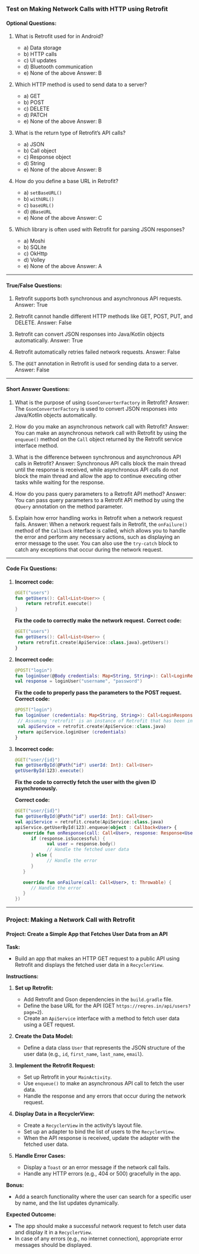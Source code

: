 ### Test on Making Network Calls with HTTP using Retrofit

#### **Optional Questions:**

1. What is Retrofit used for in Android?

   - a) Data storage
   - b) HTTP calls
   - c) UI updates
   - d) Bluetooth communication
   - e) None of the above
     Answer: B

2. Which HTTP method is used to send data to a server?

   - a) GET
   - b) POST
   - c) DELETE
   - d) PATCH
   - e) None of the above
     Answer: B

3. What is the return type of Retrofit’s API calls?

   - a) JSON
   - b) Call object
   - c) Response object
   - d) String
   - e) None of the above
     Answer: B

4. How do you define a base URL in Retrofit?

   - a) `setBaseURL()`
   - b) `withURL()`
   - c) `baseURL()`
   - d) `@BaseURL`
   - e) None of the above
     Answer: C

5. Which library is often used with Retrofit for parsing JSON responses?
   - a) Moshi
   - b) SQLite
   - c) OkHttp
   - d) Volley
   - e) None of the above
     Answer: A

---

#### **True/False Questions:**

1. Retrofit supports both synchronous and asynchronous API requests.
   Answer: True

2. Retrofit cannot handle different HTTP methods like GET, POST, PUT, and DELETE.
   Answer: False

3. Retrofit can convert JSON responses into Java/Kotlin objects automatically.
   Answer: True

4. Retrofit automatically retries failed network requests.
   Answer: False

5. The `@GET` annotation in Retrofit is used for sending data to a server.
   Answer: False

---

#### **Short Answer Questions:**

1. What is the purpose of using `GsonConverterFactory` in Retrofit?
   Answer: The `GsonConverterFactory` is used to convert JSON responses into Java/Kotlin objects automatically.

2. How do you make an asynchronous network call with Retrofit?
   Answer: You can make an asynchronous network call with Retrofit by using the `enqueue()` method on the `Call` object returned by the Retrofit service interface method.

3. What is the difference between synchronous and asynchronous API calls in Retrofit?
   Answer: Synchronous API calls block the main thread until the response is received, while asynchronous API calls do not block the main thread and allow the app to continue executing other tasks while waiting for the response.

4. How do you pass query parameters to a Retrofit API method?
   Answer: You can pass query parameters to a Retrofit API method by using the `@Query` annotation on the method parameter.

5. Explain how error handling works in Retrofit when a network request fails.
   Answer: When a network request fails in Retrofit, the `onFailure()` method of the `Callback` interface is called, which allows you to handle the error and perform any necessary actions, such as displaying an error message to the user. You can also use the `try-catch` block to catch any exceptions that occur during the network request.

---

#### **Code Fix Questions:**

1. **Incorrect code:**

   ```kotlin
   @GET("users")
   fun getUsers(): Call<List<User>> {
       return retrofit.execute()
   }
   ```

   **Fix the code to correctly make the network request.**
   **Correct code:**

   ```kotlin
   @GET("users")
   fun getUsers(): Call<List<User>> {
    return retrofit.create(ApiService::class.java).getUsers()
   }
   ```

2. **Incorrect code:**

   ```kotlin
   @POST("login")
   fun loginUser(@Body credentials: Map<String, String>): Call<LoginResponse>
   val response = loginUser("username", "password")
   ```

   **Fix the code to properly pass the parameters to the POST request.**
   **Correct code:**

   ```kotlin
   @POST("login")
   fun loginUser (credentials: Map<String, String>): Call<LoginResponse> {
    // Assuming 'retrofit' is an instance of Retrofit that has been initialized elsewhere
    val apiService = retrofit.create(ApiService::class.java)
    return apiService.loginUser (credentials)
   }
   ```

3. **Incorrect code:**
   ```kotlin
   @GET("user/{id}")
   fun getUserById(@Path("id") userId: Int): Call<User>
   getUserById(123).execute()
   ```
   **Fix the code to correctly fetch the user with the given ID asynchronously.**

   **Correct code:**
   ```kotlin
   @GET("user/{id}")
   fun getUserById(@Path("id") userId: Int): Call<User>
   val apiService = retrofit.create(ApiService::class.java)
   apiService.getUserById(123).enqueue(object : Callback<User> {
      override fun onResponse(call: Call<User>, response: Response<User>) {
         if (response.isSuccessful) {
               val user = response.body()
               // Handle the fetched user data
         } else {
               // Handle the error
         }
      }

      override fun onFailure(call: Call<User>, t: Throwable) {
         // Handle the error
      }
   })
   ```

---

### Project: Making a Network Call with Retrofit

#### **Project: Create a Simple App that Fetches User Data from an API**

**Task:**

- Build an app that makes an HTTP GET request to a public API using Retrofit and displays the fetched user data in a `RecyclerView`.

**Instructions:**

1. **Set up Retrofit:**

   - Add Retrofit and Gson dependencies in the `build.gradle` file.
   - Define the base URL for the API (GET `https://reqres.in/api/users?page=2`).
   - Create an `ApiService` interface with a method to fetch user data using a GET request.

2. **Create the Data Model:**

   - Define a data class `User` that represents the JSON structure of the user data (e.g., `id`, `first_name`, `last_name`, `email`).

3. **Implement the Retrofit Request:**

   - Set up Retrofit in your `MainActivity`.
   - Use `enqueue()` to make an asynchronous API call to fetch the user data.
   - Handle the response and any errors that occur during the network request.

4. **Display Data in a RecyclerView:**

   - Create a `RecyclerView` in the activity’s layout file.
   - Set up an adapter to bind the list of users to the `RecyclerView`.
   - When the API response is received, update the adapter with the fetched user data.

5. **Handle Error Cases:**
   - Display a `Toast` or an error message if the network call fails.
   - Handle any HTTP errors (e.g., 404 or 500) gracefully in the app.

**Bonus:**

- Add a search functionality where the user can search for a specific user by name, and the list updates dynamically.

**Expected Outcome:**

- The app should make a successful network request to fetch user data and display it in a `RecyclerView`.
- In case of any errors (e.g., no internet connection), appropriate error messages should be displayed.
